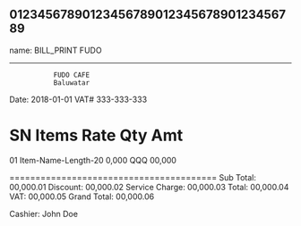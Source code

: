 0123456789012345678901234567890123456789   
----------------------------------------
name: BILL_PRINT
FUDO

----------------------------------------           
               FUDO CAFE
               Baluwatar

Date: 2018-01-01        VAT# 333-333-333

SN Items                 Rate Qty    Amt
========================================
01 Item-Name-Length-20  0,000 QQQ 00,000 

========================================
                    Sub Total: 00,000.01
                     Discount: 00,000.02
               Service Charge: 00,000.03
                        Total: 00,000.04
                          VAT: 00,000.05
                  Grand Total: 00,000.06

Cashier: John Doe


